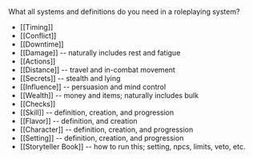 What all systems and definitions do you need in a roleplaying system?

- [[Timing]]
- [[Conflict]]
- [[Downtime]]
- [[Damage]] -- naturally includes rest and fatigue
- [[Actions]]
- [[Distance]] -- travel and in-combat movement
- [[Secrets]] -- stealth and lying
- [[Influence]] -- persuasion and mind control
- [[Wealth]] -- money and items; naturally includes bulk
- [[Checks]]
- [[Skill]] -- definition, creation, and progression
- [[Flavor]] -- definition, and creation
- [[Character]] -- definition, creation, and progression
- [[Setting]] -- definition, creation, and progression
- [[Storyteller Book]] -- how to run this; setting, npcs, limits, veto, etc.
